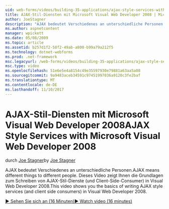 ```yaml
---
uid: web-forms/videos/building-35-applications/ajax-style-services-with-microsoft-visual-web-developer-2008
title: AJAX-Stil-Diensten mit Microsoft Visual Web Developer 2008 | Microsoft Docs
author: JoeStagner
description: "AJAX bedeutet Verschiedenes an unterschiedliche Personen. Dieses Video zeigt Ihnen die Grundlagen zum Schreiben von AJAX-Stil-Dienste (und Client-Side-Consumer) in Visual Web Gerätetest-..."
ms.author: aspnetcontent
manager: wpickett
ms.date: 05/08/2009
ms.topic: article
ms.assetid: b257d1f2-58f2-49ab-a800-b99a79a212f5
ms.technology: dotnet-webforms
ms.prod: .net-framework
msc.legacyurl: /web-forms/videos/building-35-applications/ajax-style-services-with-microsoft-visual-web-developer-2008
msc.type: video
ms.openlocfilehash: 51e6e5e4a8154c49e35597930e79881a63aa5a08
ms.sourcegitcommit: 9a9483aceb34591c97451997036a9120c3fe2baf
ms.translationtype: MT
ms.contentlocale: de-DE
ms.lasthandoff: 11/10/2017
---
```

<a name="ajax-style-services-with-microsoft-visual-web-developer-2008"></a><span data-ttu-id="6e0af-104">AJAX-Stil-Diensten mit Microsoft Visual Web Developer 2008</span><span class="sxs-lookup"><span data-stu-id="6e0af-104">AJAX Style Services with Microsoft Visual Web Developer 2008</span></span>
====================
<span data-ttu-id="6e0af-105">durch [Joe Stagner](https://github.com/JoeStagner)</span><span class="sxs-lookup"><span data-stu-id="6e0af-105">by [Joe Stagner](https://github.com/JoeStagner)</span></span>

<span data-ttu-id="6e0af-106">AJAX bedeutet Verschiedenes an unterschiedliche Personen.</span><span class="sxs-lookup"><span data-stu-id="6e0af-106">AJAX means different things to different people.</span></span> <span data-ttu-id="6e0af-107">Dieses Video zeigt Ihnen die Grundlagen zum Schreiben von AJAX-Stil-Dienste (und Client-Side-Consumer) in Visual Web Developer 2008.</span><span class="sxs-lookup"><span data-stu-id="6e0af-107">This video shows you the basics of writing AJAX style services (and client side consumers) in Visual Web Developer 2008.</span></span>

[<span data-ttu-id="6e0af-108">&#9654; Sehen Sie sich an (16 Minuten)</span><span class="sxs-lookup"><span data-stu-id="6e0af-108">&#9654; Watch video (16 minutes)</span></span>](https://channel9.msdn.com/Blogs/ASP-NET-Site-Videos/ajax-style-services-with-microsoft-visual-web-developer-2008)
